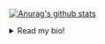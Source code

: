 
[![Anurag's github stats](https://github-readme-stats.vercel.app/api?username=ravenbuilder934&theme=gotham&show_icons=true)](https://github.com/anuraghazra/github-readme-stats)

<details>
  <summary>Read my bio!</summary>

<div class="embed-responsive embed-responsive-16by9">
  <iframe class="embed-responsive-item" src="https://www.youtube.com/watch?v=dQw4w9WgXcQ" allow="autoplay; encrypted-media" allowfullscreen></iframe>
</div>

See [here](https://gist.github.com/ravenbuilder934/bc1a2d1816ac58299731f08dc45b112a) for actual bio ;P

</details>
